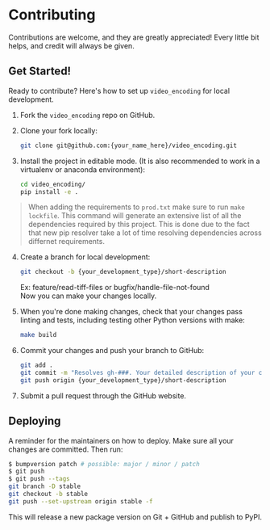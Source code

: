 # Contributing

Contributions are welcome, and they are greatly appreciated! Every little bit
helps, and credit will always be given.

## Get Started!
Ready to contribute? Here's how to set up `video_encoding` for local development.

1. Fork the `video_encoding` repo on GitHub.

2. Clone your fork locally:

    ```bash
    git clone git@github.com:{your_name_here}/video_encoding.git
    ```

3. Install the project in editable mode. (It is also recommended to work in a virtualenv or anaconda environment):

    ```bash
    cd video_encoding/
    pip install -e .
    ```
> When adding the requirements to `prod.txt` make sure to run `make lockfile`. This command will generate an extensive list of all the dependencies required by this project. This is done due to the fact that new pip resolver take a lot of time resolving dependencies across differnet requirements.

4. Create a branch for local development:

    ```bash
    git checkout -b {your_development_type}/short-description
    ```

    Ex: feature/read-tiff-files or bugfix/handle-file-not-found<br>
    Now you can make your changes locally.

5. When you're done making changes, check that your changes pass linting and
   tests, including testing other Python versions with make:

    ```bash
    make build
    ```

6. Commit your changes and push your branch to GitHub:

    ```bash
    git add .
    git commit -m "Resolves gh-###. Your detailed description of your changes."
    git push origin {your_development_type}/short-description
    ```

7. Submit a pull request through the GitHub website.

## Deploying

A reminder for the maintainers on how to deploy.
Make sure all your changes are committed.
Then run:

```bash
$ bumpversion patch # possible: major / minor / patch
$ git push
$ git push --tags
git branch -D stable
git checkout -b stable
git push --set-upstream origin stable -f
```

This will release a new package version on Git + GitHub and publish to PyPI.
